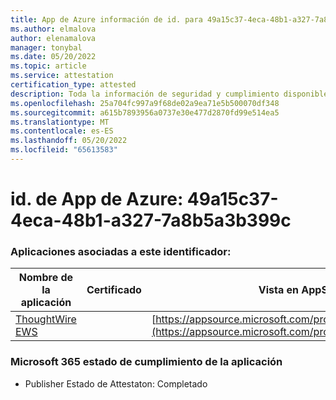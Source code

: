 ```yaml
---
title: App de Azure información de id. para 49a15c37-4eca-48b1-a327-7a8b5a3b399c
ms.author: elmalova
author: elenamalova
manager: tonybal
ms.date: 05/20/2022
ms.topic: article
ms.service: attestation
certification_type: attested
description: Toda la información de seguridad y cumplimiento disponible para 49a15c37-4eca-48b1-a327-7a8b5a3b399c.
ms.openlocfilehash: 25a704fc997a9f68de02a9ea71e5b500070df348
ms.sourcegitcommit: a615b7893956a0737e30e477d2870fd99e514ea5
ms.translationtype: MT
ms.contentlocale: es-ES
ms.lasthandoff: 05/20/2022
ms.locfileid: "65613583"
---
```

# <a name="azure-app-id-49a15c37-4eca-48b1-a327-7a8b5a3b399c"></a>id. de App de Azure: 49a15c37-4eca-48b1-a327-7a8b5a3b399c


### <a name="apps-associated-with-this-id"></a>Aplicaciones asociadas a este identificador:
| **Nombre de la aplicación** | **Certificado** | **Vista en AppSource** |
|--------------|---------------|-----------------------|
| [ThoughtWire EWS](../forward/WA200003239.md) |  | [https://appsource.microsoft.com/product/office/WA200003239](https://appsource.microsoft.com/product/office/WA200003239) |

### <a name="microsoft-365-app-compliance-status"></a>Microsoft 365 estado de cumplimiento de la aplicación
- Publisher Estado de Attestaton: Completado
